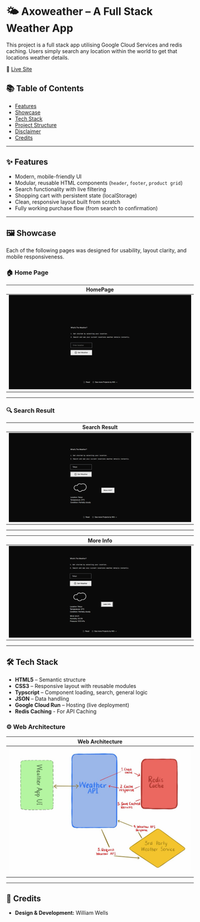 # 🌤 Axoweather – A Full Stack Weather App

This project is a full stack app utilising Google Cloud Services and redis caching. Users simply search any location within the world to get that locations weather details.

🔗 [Live Site](https://weather-app-williamw.web.app/)

## 📚 Table of Contents

- [Features](#-features)
- [Showcase](#-showcase)
- [Tech Stack](#-tech-stack)
- [Project Structure](#-project-structure)
- [Disclaimer](#-disclaimer)
- [Credits](#-credits)

---

## ✨ Features

- Modern, mobile-friendly UI
- Modular, reusable HTML components (`header`, `footer`, `product grid`)
- Search functionality with live filtering
- Shopping cart with persistent state (localStorage)
- Clean, responsive layout built from scratch
- Fully working purchase flow (from search to confirmation)

---

## 🖼 Showcase

Each of the following pages was designed for usability, layout clarity, and mobile responsiveness.

### 🏠 Home Page

| HomePage                                         |
| -------------------------------------------------|
| ![Home](./documentation/images/homepagedark.png) |

---

### 🔍 Search Result

| Search Result                                    |
| -------------------------------------------------|
| ![Home](./documentation/images/searchResult.png) |

---

| More Info                                        |
| -------------------------------------------------|
| ![Home](./documentation/images/searchResult2.png) |

---

## 🛠 Tech Stack

- **HTML5** – Semantic structure
- **CSS3** – Responsive layout with reusable modules
- **Typscript** – Component loading, search, general logic
- **JSON** – Data handling
- **Google Cloud Run** – Hosting (live deployment)
- **Redis Caching** - For API Caching

### ⚙️ Web Architecture

| Web Architecture                                                    |
| ------------------------------------------------------------------- |
| ![Home](./weather-api/front-end/public/weatherAppArchitecture.jpeg) |

---

## 🌟 Credits

- **Design & Development:** William Wells
